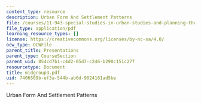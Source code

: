 ```yaml
---
content_type: resource
description: Urban Form And Settlement Patterns
file: /courses/11-943-special-studies-in-urban-studies-and-planning-the-cardener-river-corridor-workshop-fall-2001/7406509bef3a544bab6d9024161ad5be_midgroup3.pdf
file_type: application/pdf
learning_resource_types: []
license: https://creativecommons.org/licenses/by-nc-sa/4.0/
ocw_type: OCWFile
parent_title: Presentations
parent_type: CourseSection
parent_uid: 854cd7b1-c4d2-05d7-c246-b290c151c27f
resourcetype: Document
title: midgroup3.pdf
uid: 7406509b-ef3a-544b-ab6d-9024161ad5be
---
```

Urban Form And Settlement Patterns